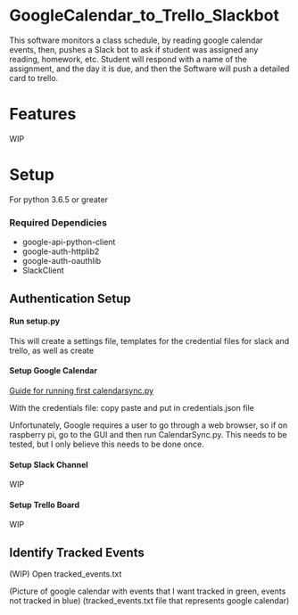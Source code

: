 # GoogleCalendar_to_Trello_Slackbot
This software monitors a class schedule, by reading google calendar events, then, pushes a Slack bot to ask if student was assigned any reading, homework, etc.  Student will respond with a name of the assignment, and the day it is due, and then the Software will push a detailed card to trello.




# Features
WIP


# Setup

For python 3.6.5 or greater

### Required Dependicies
- google-api-python-client
- google-auth-httplib2
- google-auth-oauthlib
- SlackClient

## Authentication Setup 

#### Run setup.py
This will create a settings file, templates for the credential files for slack and trello, as well as create

#### Setup Google Calendar
[Guide for running first calendarsync.py](https://developers.google.com/calendar/quickstart/python)

With the credentials file:
copy paste and put in credentials.json file

Unfortunately, Google requires a user to go through a web browser, so if on raspberry pi, go to the GUI and then run CalendarSync.py.  This needs to be tested, but I only believe this needs to be done once.  

#### Setup Slack Channel
WIP

#### Setup Trello Board
WIP

## Identify Tracked Events
(WIP)
Open tracked_events.txt

(Picture of google calendar with events that I want tracked in green, events not tracked in blue)
(tracked_events.txt file that represents google calendar)

## 
